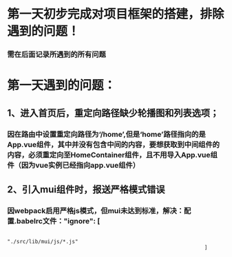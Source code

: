# 第一天初步完成对项目框架的搭建，排除遇到的问题！
### 需在后面记录所遇到的所有问题


#  第一天遇到的问题：
## 1、进入首页后，重定向路径缺少轮播图和列表选项；
### 因在路由中设置重定向路径为‘/home’,但是‘home’路径指向的是App.vue组件，其中并没有包含中间的内容，要想获取到中间组件的内容，必须重定向至HomeContainer组件，且不用导入App.vue组件（因为vue实例已经指向app.vue组件）

## 2、引入mui组件时，报送严格模式错误
###  因webpack启用严格js模式，但mui未达到标准，解决：配置.babelrc文件："ignore": [
                                                                        "./src/lib/mui/js/*.js"
                                                                    ]